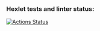 ### Hexlet tests and linter status:
[![Actions Status](https://github.com/aleonaos/frontend-project-lvl2/workflows/hexlet-check/badge.svg)](https://github.com/aleonaos/frontend-project-lvl2/actions)